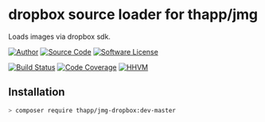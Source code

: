 # dropbox source loader for thapp/jmg

Loads images via dropbox sdk.

[![Author](http://img.shields.io/badge/author-iwyg-blue.svg?style=flat-square)](https://github.com/iwyg)
[![Source Code](http://img.shields.io/badge/source-thapp/jmg--dropbox-blue.svg?style=flat-square)](https://github.com/iwyg/jmg-dropbox/tree/master)
[![Software License](https://img.shields.io/badge/license-MIT-brightgreen.svg?style=flat-square)](https://github.com/iwyg/jmg-dropbox/blob/master/LICENSE.md)

[![Build Status](https://img.shields.io/travis/iwyg/jmg-dropbox/master.svg?style=flat-square)](https://travis-ci.org/iwyg/jmg-dropbox)
[![Code Coverage](https://img.shields.io/coveralls/iwyg/jmg-dropbox/master.svg?style=flat-square)](https://coveralls.io/r/iwyg/jmg-dropbox)
[![HHVM](https://img.shields.io/hhvm/thapp/jmg-dropbox/dev-master.svg?style=flat-square)](http://hhvm.h4cc.de/package/thapp/jmg-dropbox)

## Installation

```bash
> composer require thapp/jmg-dropbox:dev-master
```
